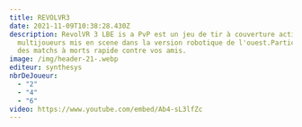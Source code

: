 ```yaml
---
title: REVOLVR3
date: 2021-11-09T10:38:28.430Z
description: RevolVR 3 LBE is a PvP est un jeu de tir à couverture active
  multijoueurs mis en scene dans la version robotique de l'ouest.Participez a
  des matchs à morts rapide contre vos amis.
image: /img/header-21-.webp
editeur: synthesys
nbrDeJoueur:
  - "2"
  - "4"
  - "6"
video: https://www.youtube.com/embed/Ab4-sL3lfZc
---
```

